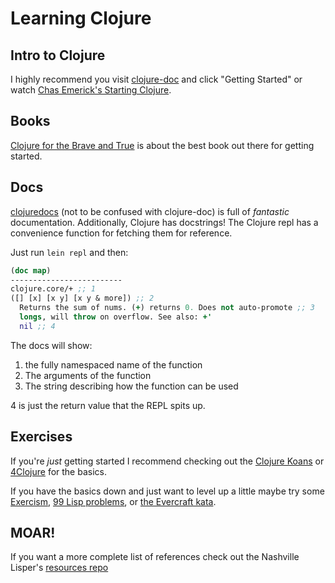 # Learning Clojure

## Intro to Clojure

I highly recommend you visit [clojure-doc](http://clojure-doc.org/) and click
"Getting Started" or watch [Chas Emerick's Starting Clojure](http://cemerick.com/2012/05/02/starting-clojure/).

## Books

[Clojure for the Brave and True](http://www.braveclojure.com/)
is about the best book out there for getting started.

## Docs

[clojuredocs](https://clojuredocs.org/) (not to be confused with clojure-doc)
is full of *fantastic* documentation. Additionally, Clojure has docstrings!
The Clojure repl has a convenience function for fetching them for reference.

Just run `lein repl` and then:

```clojure
(doc map)
-------------------------
clojure.core/+ ;; 1
([] [x] [x y] [x y & more]) ;; 2
  Returns the sum of nums. (+) returns 0. Does not auto-promote ;; 3
  longs, will throw on overflow. See also: +'
  nil ;; 4
```

The docs will show:
1. the fully namespaced name of the function
2. The arguments of the function
3. The string describing how the function can be used

4 is just the return value that the REPL spits up.

## Exercises

If you're *just* getting started I recommend checking out the
[Clojure Koans](http://clojurescriptkoans.com/) or
[4Clojure](http://www.4clojure.com/) for the basics.

If you have the basics down and just want to level up a little maybe
try some [Exercism](http://exercism.io/), [99 Lisp problems](https://github.com/nashville-lispers/99-problems),
or [the Evercraft kata](https://github.com/nashville-lispers/evercraft-kata).

## MOAR!

If you want a more complete list of references check out the Nashville Lisper's
[resources repo](https://github.com/nashville-lispers/resources)